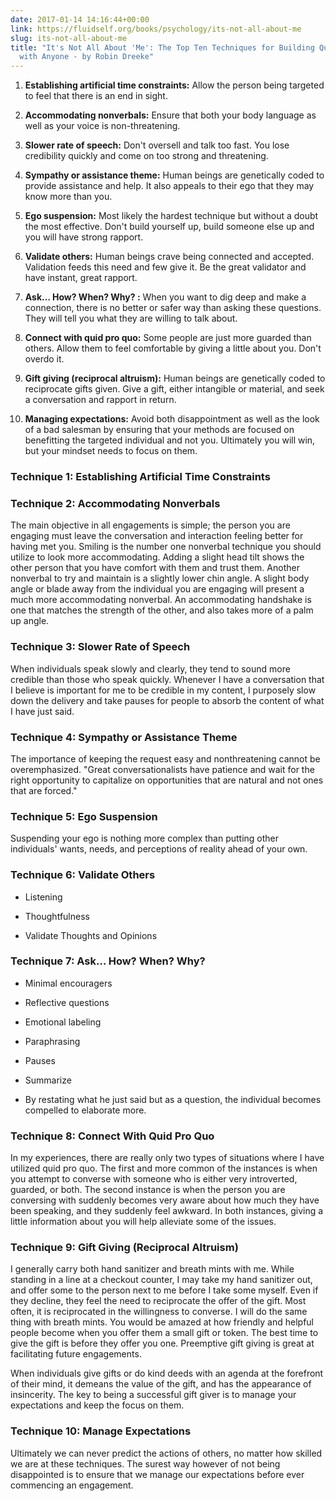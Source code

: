 ```yaml
---
date: 2017-01-14 14:16:44+00:00
link: https://fluidself.org/books/psychology/its-not-all-about-me
slug: its-not-all-about-me
title: "It's Not All About 'Me': The Top Ten Techniques for Building Quick Rapport
  with Anyone - by Robin Dreeke"
---
```


1.  **Establishing artificial time constraints:** Allow the person being targeted to feel that there is an end in sight.

2.  **Accommodating nonverbals:** Ensure that both your body language as well as your voice is non-threatening.

3.  **Slower rate of speech:** Don't oversell and talk too fast. You lose credibility quickly and come on too strong and threatening.

4.  **Sympathy or assistance theme:** Human beings are genetically coded to provide assistance and help. It also appeals to their ego that they may know more than you.

5.  **Ego suspension:** Most likely the hardest technique but without a doubt the most effective. Don't build yourself up, build someone else up and you will have strong rapport.

6.  **Validate others:** Human beings crave being connected and accepted. Validation feeds this need and few give it. Be the great validator and have instant, great rapport.

7.  **Ask… How? When? Why? :** When you want to dig deep and make a connection, there is no better or safer way than asking these questions. They will tell you what they are willing to talk about.

8.  **Connect with quid pro quo:** Some people are just more guarded than others. Allow them to feel comfortable by giving a little about you. Don't overdo it.

9.  **Gift giving (reciprocal altruism):** Human beings are genetically coded to reciprocate gifts given. Give a gift, either intangible or material, and seek a conversation and rapport in return.

10. **Managing expectations:** Avoid both disappointment as well as the look of a bad salesman by ensuring that your methods are focused on benefitting the targeted individual and not you. Ultimately you will win, but your mindset needs to focus on them.

### Technique 1: Establishing Artificial Time Constraints

### Technique 2: Accommodating Nonverbals

The main objective in all engagements is simple; the person you are engaging must leave the conversation and interaction feeling better for having met you.
Smiling is the number one nonverbal technique you should utilize to look more accommodating.
Adding a slight head tilt shows the other person that you have comfort with them and trust them. Another nonverbal to try and maintain is a slightly lower chin angle.
A slight body angle or blade away from the individual you are engaging will present a much more accommodating nonverbal.
An accommodating handshake is one that matches the strength of the other, and also takes more of a palm up angle.

### Technique 3: Slower Rate of Speech

When individuals speak slowly and clearly, they tend to sound more credible than those who speak quickly.
Whenever I have a conversation that I believe is important for me to be credible in my content, I purposely slow down the delivery and take pauses for people to absorb the content of what I have just said.

### Technique 4: Sympathy or Assistance Theme

The importance of keeping the request easy and nonthreatening cannot be overemphasized.
"Great conversationalists have patience and wait for the right opportunity to capitalize on opportunities that are natural and not ones that are forced."

### Technique 5: Ego Suspension

Suspending your ego is nothing more complex than putting other individuals' wants, needs, and perceptions of reality ahead of your own.

### Technique 6: Validate Others

- Listening

- Thoughtfulness

- Validate Thoughts and Opinions

### Technique 7: Ask… How? When? Why?

- Minimal encouragers

- Reflective questions

- Emotional labeling

- Paraphrasing

- Pauses

- Summarize

- By restating what he just said but as a question, the individual becomes compelled to elaborate more.

### Technique 8: Connect With Quid Pro Quo

In my experiences, there are really only two types of situations where I have utilized quid pro quo. The first and more common of the instances is when you attempt to converse with someone who is either very introverted, guarded, or both. The second instance is when the person you are conversing with suddenly becomes very aware about how much they have been speaking, and they suddenly feel awkward. In both instances, giving a little information about you will help alleviate some of the issues.

### Technique 9: Gift Giving (Reciprocal Altruism)

I generally carry both hand sanitizer and breath mints with me. While standing in a line at a checkout counter, I may take my hand sanitizer out, and offer some to the person next to me before I take some myself. Even if they decline, they feel the need to reciprocate the offer of the gift. Most often, it is reciprocated in the willingness to converse. I will do the same thing with breath mints. You would be amazed at how friendly and helpful people become when you offer them a small gift or token. The best time to give the gift is before they offer you one. Preemptive gift giving is great at facilitating future engagements.

When individuals give gifts or do kind deeds with an agenda at the forefront of their mind, it demeans the value of the gift, and has the appearance of insincerity. The key to being a successful gift giver is to manage your expectations and keep the focus on them.

### Technique 10: Manage Expectations

Ultimately we can never predict the actions of others, no matter how skilled we are at these techniques. The surest way however of not being disappointed is to ensure that we manage our expectations before ever commencing an engagement.
